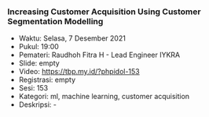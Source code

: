 
### Increasing Customer Acquisition Using Customer Segmentation Modelling

- Waktu: Selasa, 7 Desember 2021
- Pukul: 19:00
- Pemateri: Raudhoh Fitra H - Lead Engineer IYKRA
- Slide: empty
- Video: https://tbp.my.id/?phpidol-153
- Registrasi: empty
- Sesi: 153
- Kategori: ml, machine learning, customer acquisition
- Deskripsi: -
